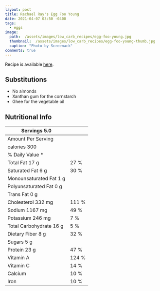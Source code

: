 ```yaml
---
layout: post
title: Rachael Ray's Egg Foo Young
date: 2021-04-07 03:50 -0400
tags: 
  - eggs
image: 
  path:  /assets/images/low_carb_recipes/egg-foo-young.jpg
  thumbnail:  /assets/images/low_carb_recipes/egg-foo-young-thumb.jpg 
  caption: "Photo by Screenack"
comments: true 
---
```


Recipe is available [here](https://www.rachaelray.com/recipes/egg-foo-young/).

## Substitutions
* No almonds
* Xanthan gum for the cornstarch 
* Ghee for the vegetable oil


## Nutritional Info

| Servings 5.0            |       |
|-------------------------|-------|
| Amount Per Serving      |       |
| calories 300            |       |
|         % Daily Value * |       |
| Total Fat 17 g          |  27 % |
| Saturated Fat 6 g       |  30 % |
| Monounsaturated Fat 1 g |       |
| Polyunsaturated Fat 0 g |       |
| Trans Fat 0 g           |       |
| Cholesterol 332 mg      | 111 % |
| Sodium 1167 mg          |  49 % |
| Potassium 246 mg        |   7 % |
| Total Carbohydrate 16 g |   5 % |
| Dietary Fiber 8 g       |  32 % |
| Sugars 5 g              |       |
| Protein 23 g            |  47 % |
| Vitamin A               | 124 % |
| Vitamin C               |  14 % |
| Calcium                 |  10 % |
| Iron                    |  10 % |
